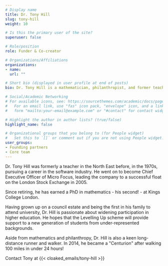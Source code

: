 ```yaml
---
# Display name
title: Dr. Tony Hill
slug: tony-hill
weight: 10

# Is this the primary user of the site?
superuser: false

# Role/position
role: Funder & Co-creator

# Organizations/Affiliations
organizations:
- name:
  url: ""

# Short bio (displayed in user profile at end of posts)
bio: Dr. Tony Hill is a mathematician, philanthropist, and former teacher.

# Social/Academic Networking
# For available icons, see: https://sourcethemes.com/academic/docs/page-builder/#icons
#   For an email link, use "fas" icon pack, "envelope" icon, and a link in the
#   form "mailto:your-email@example.com" or "#contact" for contact widget.

# Highlight the author in author lists? (true/false)
highlight_name: false

# Organizational groups that you belong to (for People widget)
#   Set this to `[]` or comment out if you are not using People widget.
user_groups:
- Founding partners
- Core team
---
```


Dr. Tony Hill was formerly a teacher in the North East before, in the 1970s, pursuing a career in the software industry. He went on to become Chief Executive Officer of Micro Focus, leading the company to a successful float on the London Stock Exchange in 2005.

Since retiring, he has earned a PhD in mathematics - his second! - at Kings College London.

Having grown up on a council estate and being the first in his family to attend university, Dr. Hill is passionate about widening participation in higher education. He hopes that the Levelling Up scheme will provide support to a new generation of students from under-represented backgrounds.

Aside from mathematics and philanthropy, Dr. Hill is also a keen long-distance runner and walker. In 2014, he became a "Centurion" after walking 100 miles in under 24 hours!

Contact Tony at {{< cloaked_emails/tony-hill >}}


